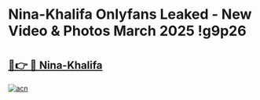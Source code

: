 # Nina-Khalifa Onlyfans Leaked - New Video & Photos March 2025 !g9p26

# <h2><a href="https://gmyjqo.iuczelnia.edu.pl?title=Nina-Khalifa&ref=g9p26">🔗👉 🔴 Nina-Khalifa</a></h2>

[![acn](https://github.com/user-attachments/assets/0f9c940e-d8b0-45ae-aac7-cd30a18b3e1c)](https://gmyjqo.iuczelnia.edu.pl?title=Nina-Khalifa&ref=g9p26)

